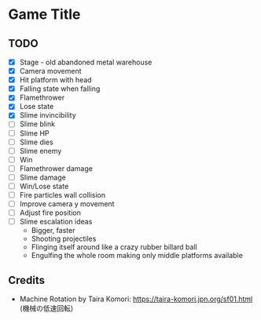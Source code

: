 # Game Title

## TODO
- [x] Stage - old abandoned metal warehouse
- [x] Camera movement
- [x] Hit platform with head
- [x] Falling state when falling
- [x] Flamethrower
- [x] Lose state
- [x] Slime invincibility
- [ ] Slime blink
- [ ] Slime HP
- [ ] Slime dies
- [ ] Slime enemy
- [ ] Win
- [ ] Flamethrower damage
- [ ] Slime damage
- [ ] Win/Lose state
- [ ] Fire particles wall collision
- [ ] Improve camera y movement
- [ ] Adjust fire position
- [ ] Slime escalation ideas
  - Bigger, faster
  - Shooting projectiles
  - Flinging itself around like a crazy rubber billard ball
  - Engulfing the whole room making only middle platforms available

## Credits
- Machine Rotation by Taira Komori: https://taira-komori.jpn.org/sf01.html (機械の低速回転)
